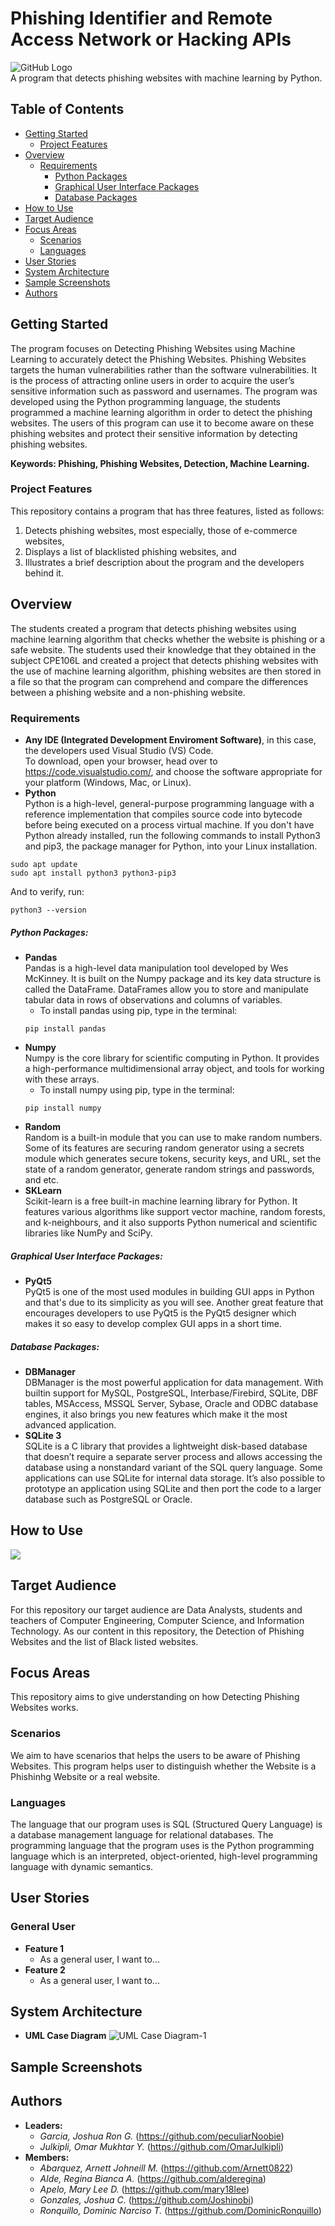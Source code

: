 # Phishing Identifier and Remote Access Network or Hacking APIs
![GitHub Logo](https://github.com/SoftDesLab/P.I.R.A.N.H.A./blob/AldeRBA/logo.jpg) <br />
A program that detects phishing websites with machine learning by Python.

## Table of Contents

- [Getting Started](#getting-started) <br />
  - [Project Features](#project-features) <br />
- [Overview](#overview) <br />
  - [Requirements](#requirements) <br />
    - [Python Packages](#python-packages) <br />
    - [Graphical User Interface Packages](#graphical-user-interface-packages) <br />
    - [Database Packages](#database-packages) <br />
 - [How to Use](#how-to-use) <br />
 - [Target Audience](#target-audience) <br />
 - [Focus Areas](#focus-areas) <br />
    - [Scenarios](#scenarios) <br />
    - [Languages](#languages) <br />
 - [User Stories](#user-stories) <br />
 - [System Architecture](#system-architecture) <br />
 - [Sample Screenshots](#sample-screenshots) <br />
 - [Authors](#authors) <br />
  
## Getting Started
The program focuses on Detecting Phishing Websites using Machine Learning to accurately detect the Phishing Websites. Phishing Websites targets the human vulnerabilities rather than the software vulnerabilities. It is the process of attracting online users in order to acquire the user’s sensitive information such as password and usernames. The program was developed using the Python programming language, the students programmed a machine learning algorithm in order to detect the phishing websites. The users of this program can use it to become aware on these phishing websites and protect their sensitive information by detecting phishing websites. 

**Keywords: Phishing, Phishing Websites, Detection, Machine Learning.**

### Project Features
This repository contains a program that has three features, listed as follows:
  1. Detects phishing websites, most especially, those of e-commerce websites,
  2. Displays a list of blacklisted phishing websites, and
  3. Illustrates a brief description about the program and the developers behind it.

## Overview
The students created a program that detects phishing websites using machine learning algorithm that checks whether the website is phishing or a safe website. The students used their knowledge that they obtained in the subject CPE106L and created a project that detects phishing websites with the use of machine learning algorithm, phishing websites are then stored in a file so that the program can comprehend and compare the differences between a phishing website and a non-phishing website. 

### Requirements
* **Any IDE (Integrated Development Enviroment Software)**, in this case, the developers used Visual Studio (VS) Code. <br />
To download, open your browser, head over to https://code.visualstudio.com/, and choose the software appropriate for your platform (Windows, Mac, or Linux).
* **Python** <br />
  Python is a high-level, general-purpose programming language with a reference implementation that compiles source code into bytecode before being executed on a process virtual machine.
  If you don't have Python already installed, run the following commands to install Python3 and pip3, the package manager for Python, into your Linux installation.
```
sudo apt update
sudo apt install python3 python3-pip3
```
And to verify, run:
```
python3 --version
```
##### Python Packages:
* **Pandas** <br />
  Pandas is a high-level data manipulation tool developed by Wes McKinney. It is built on the Numpy package and its key data structure     is called the DataFrame. DataFrames allow you to store and manipulate tabular data in rows of observations and columns of variables.
    - To install pandas using pip, type in the terminal:
    ```
    pip install pandas 
    ```
* **Numpy** <br />
  Numpy is the core library for scientific computing in Python. It provides a high-performance multidimensional array object, and         tools for working with these arrays.
    - To install numpy using pip, type in the terminal: 
    ```
    pip install numpy
    ```
* **Random** <br />
  Random is a built-in module that you can use to make random numbers. Some of its features are securing random generator using a secrets module which generates secure tokens, security keys, and URL, set the state of a random generator, generate random strings and passwords, and etc.
* **SKLearn** <br />
  Scikit-learn is a free built-in machine learning library for Python. It features various algorithms like support vector machine, random forests, and k-neighbours, and it also supports Python numerical and scientific libraries like NumPy and SciPy.
 
##### Graphical User Interface Packages:
* **PyQt5** <br />
  PyQt5 is one of the most used modules in building GUI apps in Python and that's due to its simplicity as you will see. Another great feature that encourages developers to use PyQt5 is the PyQt5 designer which makes it so easy to develop complex GUI apps in a short time.

##### Database Packages:
* **DBManager** <br />
  DBManager is the most powerful application for data management. With builtin support for MySQL, PostgreSQL, Interbase/Firebird, SQLite, DBF tables, MSAccess, MSSQL Server, Sybase, Oracle and ODBC database engines, it also brings you new features which make it the most advanced application.
* **SQLite 3** <br />
  SQLite is a C library that provides a lightweight disk-based database that doesn’t require a separate server process and allows accessing the database using a nonstandard variant of the SQL query language. Some applications can use SQLite for internal data storage. It’s also possible to prototype an application using SQLite and then port the code to a larger database such as PostgreSQL or Oracle.

## How to Use
<img src="https://github.com/SoftDesLab/P.I.R.A.N.H.A./blob/JulkipliOMY/How.gif">

## Target Audience
For this repository our target audience are Data Analysts, students and teachers of Computer Engineering, Computer Science, and Information Technology. As our content in this repository, the Detection of Phishing Websites and the list of Black listed websites.

## Focus Areas
This repository aims to give understanding on how Detecting Phishing Websites works.

### Scenarios
We aim to have scenarios that helps the users to be aware of Phishing Websites. This program helps user to distinguish whether the Website is a Phishinhg Website or a real website.

### Languages
The language that our program uses is SQL (Structured Query Language) is a database management language for relational databases. The programming language that the program uses is the Python programming language which is an interpreted, object-oriented, high-level programming language with dynamic semantics.

## User Stories
### General User
* **Feature 1** <br />
  - As a general user, I want to...
* **Feature 2** <br />
  - As a general user, I want  to...
  
## System Architecture
* **UML Case Diagram**
![UML Case Diagram-1](https://user-images.githubusercontent.com/40769687/80790810-5e494d80-8bc2-11ea-8e95-67beebe3434e.png)

## Sample Screenshots
## Authors
* **Leaders:** <br />
  * *Garcia, Joshua Ron G.* (https://github.com/peculiarNoobie)
  * *Julkipli, Omar Mukhtar Y.* (https://github.com/OmarJulkipli)
* **Members:** <br />
  * *Abarquez, Arnett Johneill M.* (https://github.com/Arnett0822)
  * *Alde, Regina Bianca A.* (https://github.com/alderegina)
  * *Apelo, Mary Lee D.* (https://github.com/mary18lee)
  * *Gonzales, Joshua C.* (https://github.com/Joshinobi)
  * *Ronquillo, Dominic Narciso T.* (https://github.com/DominicRonquillo)
